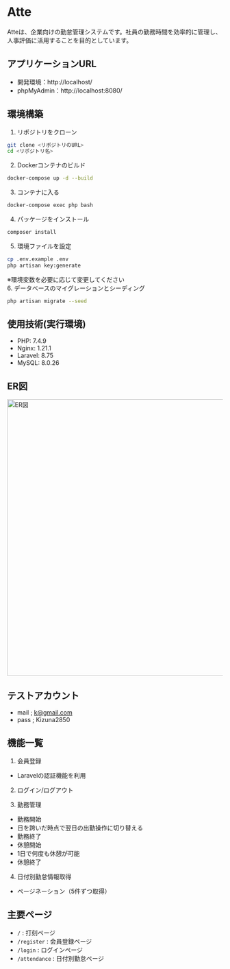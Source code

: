 # Atte				
				
Atteは、企業向けの勤怠管理システムです。社員の勤務時間を効率的に管理し、人事評価に活用することを目的としています。				
				
## アプリケーションURL				
				
- 開発環境：http://localhost/				
- phpMyAdmin：http://localhost:8080/				
				
## 環境構築				
				
1. リポジトリをクローン				
```bash				
git clone <リポジトリのURL>				
cd <リポジトリ名>				
```				
2. Dockerコンテナのビルド				
```bash				
docker-compose up -d --build				
```				
3. コンテナに入る				
```bash				
docker-compose exec php bash				
```				
4. パッケージをインストール				
```bash				
composer install				
```				
5. 環境ファイルを設定				
```bash				
cp .env.example .env				
php artisan key:generate				
```				
※環境変数を必要に応じて変更してください				
6. データベースのマイグレーションとシーディング				
```bash				
php artisan migrate --seed				
```						
## 使用技術(実行環境)				
				
- PHP: 7.4.9				
- Nginx: 1.21.1				
- Laravel: 8.75				
- MySQL: 8.0.26				
				
## ER図				
				
<img width="645" alt="ER図" src="https://github.com/user-attachments/assets/fb1c0a34-4467-4114-8b77-b36d5b8ca081">				
				
## テストアカウント
- mail ; k@gmail.com
- pass ; Kizuna2850

## 機能一覧				
				
1. 会員登録				
- Laravelの認証機能を利用				
				
2. ログイン/ログアウト				
				
3. 勤務管理				
- 勤務開始				
- 日を跨いだ時点で翌日の出勤操作に切り替える				
- 勤務終了				
- 休憩開始				
- 1日で何度も休憩が可能				
- 休憩終了				
				
4. 日付別勤怠情報取得				
- ページネーション（5件ずつ取得）				
				
## 主要ページ				
				
- `/` : 打刻ページ				
- `/register` : 会員登録ページ				
- `/login` : ログインページ				
- `/attendance` : 日付別勤怠ページ				
				
